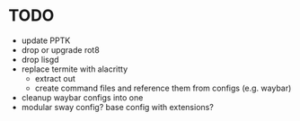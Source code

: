 # TODO

- update PPTK
- drop or upgrade rot8
- drop lisgd
- replace termite with alacritty
	- extract out
	- create command files and reference them from configs (e.g. waybar)
- cleanup waybar configs into one
- modular sway config? base config with extensions?

